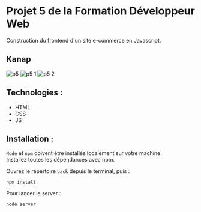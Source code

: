 # Projet 5 de la Formation Développeur Web 

Construction du frontend d'un site e-commerce en Javascript.

## Kanap

![p5](https://user-images.githubusercontent.com/105727852/214625560-8d10d539-5940-4902-81a8-c7f564f51f57.jpg)
![p5 1](https://user-images.githubusercontent.com/105727852/214626174-0669067b-7e7a-4452-b56e-39aa1ac5b6a2.jpg)
![p5 2](https://user-images.githubusercontent.com/105727852/214626205-9a3eb734-f48c-4c58-9041-483cc4cba531.jpg)


## Technologies :
- HTML
- CSS
- JS

## Installation :

`Node` et `npm` doivent être installés localement sur votre machine.\
Installez toutes les dépendances avec npm.

Ouvrez le répertoire `back` depuis le terminal, puis :
```terminal
npm install
```

Pour lancer le server :
```terminal
node server
```
